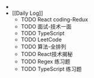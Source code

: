 -
- [[Daily Log]]
	- TODO React coding-Redux
	- TODO 面试-技术一面
	- TODO TypeScript
	- TODO LeetCode
	- TODO 算法-全排列
	- TODO React技术揭秘
	- TODO Regex 练习题
	- TODO TypeScript 练习题